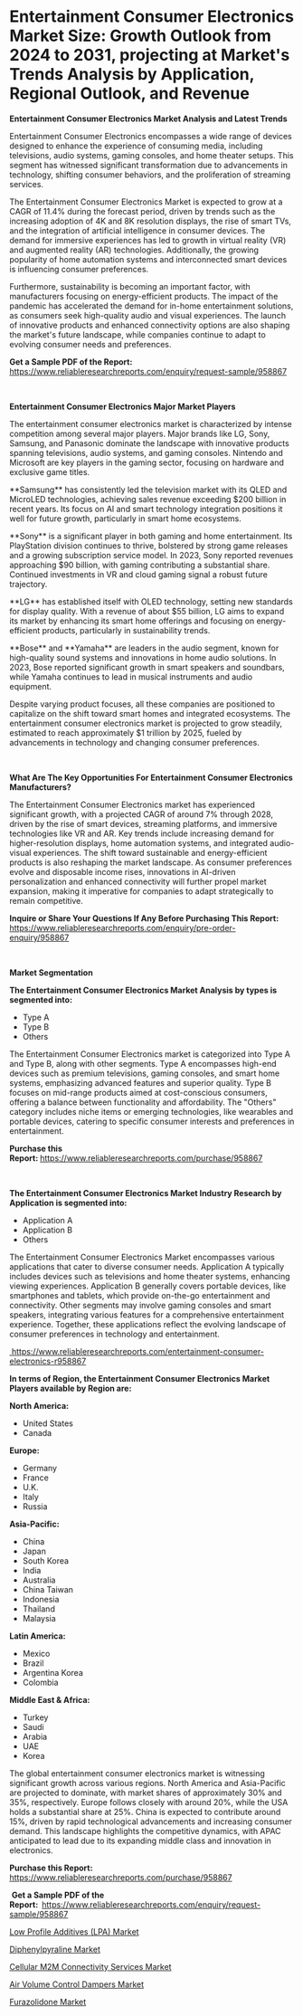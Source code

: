<p><h1>Entertainment Consumer Electronics Market Size: Growth Outlook from 2024 to 2031, projecting at Market's Trends Analysis by Application, Regional Outlook, and Revenue</h1></p><p><strong>Entertainment Consumer Electronics Market Analysis and Latest Trends</strong></p>
<p><p>Entertainment Consumer Electronics encompasses a wide range of devices designed to enhance the experience of consuming media, including televisions, audio systems, gaming consoles, and home theater setups. This segment has witnessed significant transformation due to advancements in technology, shifting consumer behaviors, and the proliferation of streaming services.</p><p>The Entertainment Consumer Electronics Market is expected to grow at a CAGR of 11.4% during the forecast period, driven by trends such as the increasing adoption of 4K and 8K resolution displays, the rise of smart TVs, and the integration of artificial intelligence in consumer devices. The demand for immersive experiences has led to growth in virtual reality (VR) and augmented reality (AR) technologies. Additionally, the growing popularity of home automation systems and interconnected smart devices is influencing consumer preferences.</p><p>Furthermore, sustainability is becoming an important factor, with manufacturers focusing on energy-efficient products. The impact of the pandemic has accelerated the demand for in-home entertainment solutions, as consumers seek high-quality audio and visual experiences. The launch of innovative products and enhanced connectivity options are also shaping the market's future landscape, while companies continue to adapt to evolving consumer needs and preferences.</p></p>
<p><strong>Get a Sample PDF of the Report:&nbsp;</strong> <a href="https://www.reliableresearchreports.com/enquiry/request-sample/958867?utm_campaign=12&utm_medium=2&utm_source=Github&utm_content=ia&utm_term=03122024&utm_id=entertainment-consumer-electronics">https://www.reliableresearchreports.com/enquiry/request-sample/958867</a></p>
<p>&nbsp;</p>
<p><strong>Entertainment Consumer Electronics Major Market Players</strong></p>
<p><p>The entertainment consumer electronics market is characterized by intense competition among several major players. Major brands like LG, Sony, Samsung, and Panasonic dominate the landscape with innovative products spanning televisions, audio systems, and gaming consoles. Nintendo and Microsoft are key players in the gaming sector, focusing on hardware and exclusive game titles.</p><p>**Samsung** has consistently led the television market with its QLED and MicroLED technologies, achieving sales revenue exceeding $200 billion in recent years. Its focus on AI and smart technology integration positions it well for future growth, particularly in smart home ecosystems.</p><p>**Sony** is a significant player in both gaming and home entertainment. Its PlayStation division continues to thrive, bolstered by strong game releases and a growing subscription service model. In 2023, Sony reported revenues approaching $90 billion, with gaming contributing a substantial share. Continued investments in VR and cloud gaming signal a robust future trajectory.</p><p>**LG** has established itself with OLED technology, setting new standards for display quality. With a revenue of about $55 billion, LG aims to expand its market by enhancing its smart home offerings and focusing on energy-efficient products, particularly in sustainability trends.</p><p>**Bose** and **Yamaha** are leaders in the audio segment, known for high-quality sound systems and innovations in home audio solutions. In 2023, Bose reported significant growth in smart speakers and soundbars, while Yamaha continues to lead in musical instruments and audio equipment.</p><p>Despite varying product focuses, all these companies are positioned to capitalize on the shift toward smart homes and integrated ecosystems. The entertainment consumer electronics market is projected to grow steadily, estimated to reach approximately $1 trillion by 2025, fueled by advancements in technology and changing consumer preferences.</p></p>
<p>&nbsp;</p>
<p><strong>What Are The Key Opportunities For Entertainment Consumer Electronics Manufacturers?</strong></p>
<p><p>The Entertainment Consumer Electronics market has experienced significant growth, with a projected CAGR of around 7% through 2028, driven by the rise of smart devices, streaming platforms, and immersive technologies like VR and AR. Key trends include increasing demand for higher-resolution displays, home automation systems, and integrated audio-visual experiences. The shift toward sustainable and energy-efficient products is also reshaping the market landscape. As consumer preferences evolve and disposable income rises, innovations in AI-driven personalization and enhanced connectivity will further propel market expansion, making it imperative for companies to adapt strategically to remain competitive.</p></p>
<p><strong>Inquire or Share Your Questions If Any Before Purchasing This Report:</strong> <a href="https://www.reliableresearchreports.com/enquiry/pre-order-enquiry/958867?utm_campaign=12&utm_medium=2&utm_source=Github&utm_content=ia&utm_term=03122024&utm_id=entertainment-consumer-electronics">https://www.reliableresearchreports.com/enquiry/pre-order-enquiry/958867</a></p>
<p>&nbsp;</p>
<p><strong>Market Segmentation</strong></p>
<p><strong>The Entertainment Consumer Electronics Market Analysis by types is segmented into:</strong></p>
<p><ul><li>Type A</li><li>Type B</li><li>Others</li></ul></p>
<p><p>The Entertainment Consumer Electronics market is categorized into Type A and Type B, along with other segments. Type A encompasses high-end devices such as premium televisions, gaming consoles, and smart home systems, emphasizing advanced features and superior quality. Type B focuses on mid-range products aimed at cost-conscious consumers, offering a balance between functionality and affordability. The "Others" category includes niche items or emerging technologies, like wearables and portable devices, catering to specific consumer interests and preferences in entertainment.</p></p>
<p><strong>Purchase this Report:&nbsp;</strong><a href="https://www.reliableresearchreports.com/purchase/958867?utm_campaign=12&utm_medium=2&utm_source=Github&utm_content=ia&utm_term=03122024&utm_id=entertainment-consumer-electronics">https://www.reliableresearchreports.com/purchase/958867</a></p>
<p>&nbsp;</p>
<p><strong>The Entertainment Consumer Electronics Market Industry Research by Application is segmented into:</strong></p>
<p><ul><li>Application A</li><li>Application B</li><li>Others</li></ul></p>
<p><p>The Entertainment Consumer Electronics Market encompasses various applications that cater to diverse consumer needs. Application A typically includes devices such as televisions and home theater systems, enhancing viewing experiences. Application B generally covers portable devices, like smartphones and tablets, which provide on-the-go entertainment and connectivity. Other segments may involve gaming consoles and smart speakers, integrating various features for a comprehensive entertainment experience. Together, these applications reflect the evolving landscape of consumer preferences in technology and entertainment.</p></p>
<p><a href="https://www.reliableresearchreports.com/entertainment-consumer-electronics-r958867?utm_campaign=12&utm_medium=2&utm_source=Github&utm_content=ia&utm_term=03122024&utm_id=entertainment-consumer-electronics">&nbsp;https://www.reliableresearchreports.com/entertainment-consumer-electronics-r958867</a></p>
<p><strong>In terms of Region, the Entertainment Consumer Electronics Market Players available by Region are:</strong></p>
<p>
    <p> <strong> North America: </strong>
        <ul>
            <li>United States</li>
            <li>Canada</li>
        </ul>
        </p> 
    <p> <strong> Europe: </strong>
        <ul>
            <li>Germany</li>
            <li>France</li>
            <li>U.K.</li>
            <li>Italy</li>
            <li>Russia</li>
        </ul>
        </p> 
    <p> <strong> Asia-Pacific: </strong>
        <ul>
            <li>China</li>
            <li>Japan</li>
            <li>South Korea</li>
            <li>India</li>
            <li>Australia</li>
            <li>China Taiwan</li>
            <li>Indonesia</li>
            <li>Thailand</li>
            <li>Malaysia</li>
        </ul>
        </p> 
    <p> <strong> Latin America: </strong>
        <ul>
            <li>Mexico</li>
            <li>Brazil</li>
            <li>Argentina Korea</li>
            <li>Colombia</li>
        </ul>
        </p> 
    <p> <strong> Middle East & Africa: </strong>
        <ul>
            <li>Turkey</li>
            <li>Saudi</li>
            <li>Arabia</li>
            <li>UAE</li>
            <li>Korea</li>
        </ul>
    </p>
    </p>
<p><p>The global entertainment consumer electronics market is witnessing significant growth across various regions. North America and Asia-Pacific are projected to dominate, with market shares of approximately 30% and 35%, respectively. Europe follows closely with around 20%, while the USA holds a substantial share at 25%. China is expected to contribute around 15%, driven by rapid technological advancements and increasing consumer demand. This landscape highlights the competitive dynamics, with APAC anticipated to lead due to its expanding middle class and innovation in electronics.</p></p>
<p><strong>Purchase this Report: </strong><a href="https://www.reliableresearchreports.com/purchase/958867?utm_campaign=12&utm_medium=2&utm_source=Github&utm_content=ia&utm_term=03122024&utm_id=entertainment-consumer-electronics">https://www.reliableresearchreports.com/purchase/958867</a></p>
<p>&nbsp;<strong>Get a Sample PDF of the Report:&nbsp;&nbsp;</strong><a href="https://www.reliableresearchreports.com/enquiry/request-sample/958867?utm_campaign=12&utm_medium=2&utm_source=Github&utm_content=ia&utm_term=03122024&utm_id=entertainment-consumer-electronics">https://www.reliableresearchreports.com/enquiry/request-sample/958867</a></p>
<p><strong></strong></p>
<p><p><a href="https://issuu.com/reportprime-2/docs/low-profile-additives-lpa-market-size-2030.pptx?utm_campaign=12&utm_medium=2&utm_source=Github&utm_content=ia&utm_term=03122024&utm_id=entertainment-consumer-electronics">Low Profile Additives (LPA) Market</a></p><p><a href="https://www.linkedin.com/pulse/diphenylpyraline-industry-growth-opportunities-growing-agvxe?utm_campaign=12&utm_medium=2&utm_source=Github&utm_content=ia&utm_term=03122024&utm_id=entertainment-consumer-electronics">Diphenylpyraline Market</a></p><p><a href="https://github.com/JakirUddin511/Market-Research-Report-List-1/blob/main/cellular-m2m-connectivity-services-market.md?utm_campaign=12&utm_medium=2&utm_source=Github&utm_content=ia&utm_term=03122024&utm_id=entertainment-consumer-electronics">Cellular M2M Connectivity Services Market</a></p><p><a href="https://issuu.com/reportprime-2/docs/air-volume-control-dampers-market-size-2030.pptx?utm_campaign=12&utm_medium=2&utm_source=Github&utm_content=ia&utm_term=03122024&utm_id=entertainment-consumer-electronics">Air Volume Control Dampers Market</a></p><p><a href="https://www.linkedin.com/pulse/furazolidone-market-analysis-report-forecasts-trends-from-gvkyf?utm_campaign=12&utm_medium=2&utm_source=Github&utm_content=ia&utm_term=03122024&utm_id=entertainment-consumer-electronics">Furazolidone Market</a></p></p>